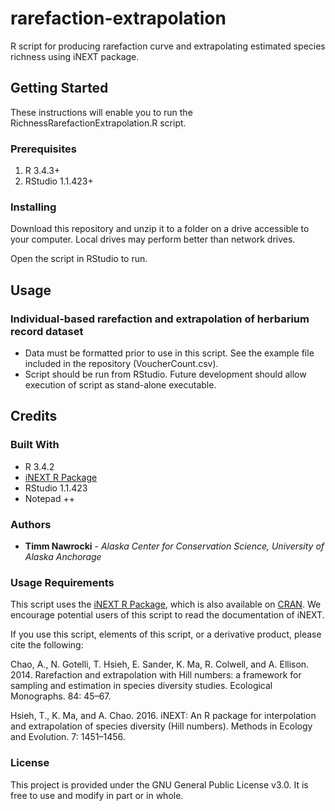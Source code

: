 # rarefaction-extrapolation

R script for producing rarefaction curve and extrapolating estimated species richness using iNEXT package.

## Getting Started

These instructions will enable you to run the RichnessRarefactionExtrapolation.R script.

### Prerequisites
1. R 3.4.3+
2. RStudio 1.1.423+

### Installing

Download this repository and unzip it to a folder on a drive accessible to your computer. Local drives may perform better than network drives.

Open the script in RStudio to run.

## Usage

### Individual-based rarefaction and extrapolation of herbarium record dataset
* Data must be formatted prior to use in this script. See the example file included in the repository (VoucherCount.csv).
* Script should be run from RStudio. Future development should allow execution of script as stand-alone executable.

## Credits

### Built With
* R 3.4.2
* [iNEXT R Package](https://github.com/JohnsonHsieh/iNEXT)
* RStudio 1.1.423
* Notepad ++

### Authors

* **Timm Nawrocki** - *Alaska Center for Conservation Science, University of Alaska Anchorage*

### Usage Requirements
This script uses the [iNEXT R Package](https://github.com/JohnsonHsieh/iNEXT), which is also available on [CRAN](https://cran.r-project.org/web/packages/iNEXT/index.html). We encourage potential users of this script to read the documentation of iNEXT.

If you use this script, elements of this script, or a derivative product, please cite the following:

Chao, A., N. Gotelli, T. Hsieh, E. Sander, K. Ma, R. Colwell, and A. Ellison. 2014. Rarefaction and extrapolation with Hill numbers: a framework for sampling and estimation in species diversity studies. Ecological Monographs. 84: 45–67.

Hsieh, T., K. Ma, and A. Chao. 2016. iNEXT: An R package for interpolation and extrapolation of species diversity (Hill numbers). Methods in Ecology and Evolution. 7: 1451–1456.

### License

This project is provided under the GNU General Public License v3.0. It is free to use and modify in part or in whole.
